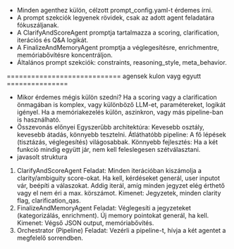 - Minden agenthez külön, célzott prompt_config.yaml-t érdemes írni.
- A prompt szekciók legyenek rövidek, csak az adott agent feladatára fókuszáljanak.
- A ClarifyAndScoreAgent promptja tartalmazza a scoring, clarification, iterációs és Q&A logikát.
- A FinalizeAndMemoryAgent promptja a véglegesítésre, enrichmentre, memóriabővítésre koncentráljon.
- Általános prompt szekciók: constraints, reasoning_style, meta_behavior.

============================ agensek kulon vayg egyutt ===============
- Mikor érdemes mégis külön szedni? Ha a scoring vagy a clarification önmagában is komplex, vagy különböző LLM-et, paramétereket, logikát igényel. Ha a memóriakezelés külön, aszinkron, vagy más pipeline-ban is használható.
- Összevonás előnyei
Egyszerűbb architektúra: Kevesebb osztály, kevesebb átadás, könnyebb tesztelni.
Átláthatóbb pipeline: A fő lépések (tisztázás, véglegesítés) világosabbak.
Könnyebb fejlesztés: Ha a két funkció mindig együtt jár, nem kell feleslegesen szétválasztani.
- javasolt struktura
1. ClarifyAndScoreAgent
Feladat:
Minden iterációban kiszámolja a clarity/ambiguity score-okat.
Ha kell, kérdéseket generál, user inputot vár, beépíti a válaszokat.
Addig iterál, amíg minden jegyzet elég érthető vagy el nem éri a max. körszámot.
Kimenet:
Jegyzetek, minden clarity flag, clarification_qas.
2. FinalizeAndMemoryAgent
Feladat:
Véglegesíti a jegyzeteket (kategorizálás, enrichment).
Új memory pointokat generál, ha kell.
Kimenet:
Végső JSON output, memóriabővítés.
3. Orchestrator (Pipeline)
Feladat:
Vezérli a pipeline-t, hívja a két agentet a megfelelő sorrendben.